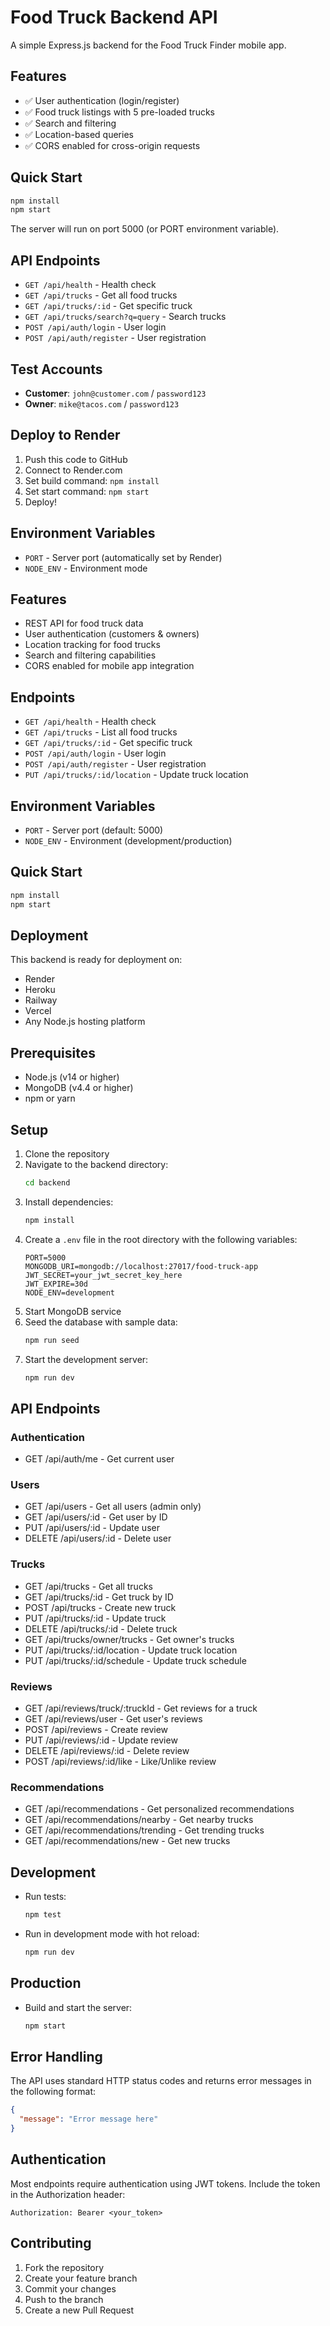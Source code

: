 # Food Truck Backend API

A simple Express.js backend for the Food Truck Finder mobile app.

## Features

- ✅ User authentication (login/register)
- ✅ Food truck listings with 5 pre-loaded trucks
- ✅ Search and filtering
- ✅ Location-based queries
- ✅ CORS enabled for cross-origin requests

## Quick Start

```bash
npm install
npm start
```

The server will run on port 5000 (or PORT environment variable).

## API Endpoints

- `GET /api/health` - Health check
- `GET /api/trucks` - Get all food trucks
- `GET /api/trucks/:id` - Get specific truck
- `GET /api/trucks/search?q=query` - Search trucks
- `POST /api/auth/login` - User login
- `POST /api/auth/register` - User registration

## Test Accounts

- **Customer**: `john@customer.com` / `password123`
- **Owner**: `mike@tacos.com` / `password123`

## Deploy to Render

1. Push this code to GitHub
2. Connect to Render.com
3. Set build command: `npm install`
4. Set start command: `npm start`
5. Deploy!

## Environment Variables

- `PORT` - Server port (automatically set by Render)
- `NODE_ENV` - Environment mode

## Features

- REST API for food truck data
- User authentication (customers & owners)
- Location tracking for food trucks
- Search and filtering capabilities
- CORS enabled for mobile app integration

## Endpoints

- `GET /api/health` - Health check
- `GET /api/trucks` - List all food trucks
- `GET /api/trucks/:id` - Get specific truck
- `POST /api/auth/login` - User login
- `POST /api/auth/register` - User registration
- `PUT /api/trucks/:id/location` - Update truck location

## Environment Variables

- `PORT` - Server port (default: 5000)
- `NODE_ENV` - Environment (development/production)

## Quick Start

```bash
npm install
npm start
```

## Deployment

This backend is ready for deployment on:
- Render
- Heroku  
- Railway
- Vercel
- Any Node.js hosting platform

## Prerequisites

- Node.js (v14 or higher)
- MongoDB (v4.4 or higher)
- npm or yarn

## Setup

1. Clone the repository
2. Navigate to the backend directory:
   ```bash
   cd backend
   ```
3. Install dependencies:
   ```bash
   npm install
   ```
4. Create a `.env` file in the root directory with the following variables:
   ```
   PORT=5000
   MONGODB_URI=mongodb://localhost:27017/food-truck-app
   JWT_SECRET=your_jwt_secret_key_here
   JWT_EXPIRE=30d
   NODE_ENV=development
   ```
5. Start MongoDB service
6. Seed the database with sample data:
   ```bash
   npm run seed
   ```
7. Start the development server:
   ```bash
   npm run dev
   ```

## API Endpoints

### Authentication
- GET /api/auth/me - Get current user

### Users
- GET /api/users - Get all users (admin only)
- GET /api/users/:id - Get user by ID
- PUT /api/users/:id - Update user
- DELETE /api/users/:id - Delete user

### Trucks
- GET /api/trucks - Get all trucks
- GET /api/trucks/:id - Get truck by ID
- POST /api/trucks - Create new truck
- PUT /api/trucks/:id - Update truck
- DELETE /api/trucks/:id - Delete truck
- GET /api/trucks/owner/trucks - Get owner's trucks
- PUT /api/trucks/:id/location - Update truck location
- PUT /api/trucks/:id/schedule - Update truck schedule

### Reviews
- GET /api/reviews/truck/:truckId - Get reviews for a truck
- GET /api/reviews/user - Get user's reviews
- POST /api/reviews - Create review
- PUT /api/reviews/:id - Update review
- DELETE /api/reviews/:id - Delete review
- POST /api/reviews/:id/like - Like/Unlike review

### Recommendations
- GET /api/recommendations - Get personalized recommendations
- GET /api/recommendations/nearby - Get nearby trucks
- GET /api/recommendations/trending - Get trending trucks
- GET /api/recommendations/new - Get new trucks

## Development

- Run tests:
  ```bash
  npm test
  ```
- Run in development mode with hot reload:
  ```bash
  npm run dev
  ```

## Production

- Build and start the server:
  ```bash
  npm start
  ```

## Error Handling

The API uses standard HTTP status codes and returns error messages in the following format:
```json
{
  "message": "Error message here"
}
```

## Authentication

Most endpoints require authentication using JWT tokens. Include the token in the Authorization header:
```
Authorization: Bearer <your_token>
```

## Contributing

1. Fork the repository
2. Create your feature branch
3. Commit your changes
4. Push to the branch
5. Create a new Pull Request 
